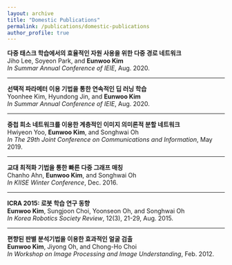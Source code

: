 ```yaml
---
layout: archive
title: "Domestic Publications"
permalink: /publications/domestic-publications
author_profile: true
---
```


**다중 태스크 학습에서의 효율적인 자원 사용을 위한 다중 경로 네트워크**     
   Jiho Lee, Soyeon Park, and **Eunwoo Kim**       
   *In Summar Annual Conference of IEIE*, Aug. 2020.
   
-----
**선택적 파라메터 이용 기법을 통한 연속적인 딥 러닝 학습**     
   Yoonhee Kim, Hyundong Jin, and **Eunwoo Kim**       
   *In Summar Annual Conference of IEIE*, Aug. 2020.   
   
-----
**중첩 희소 네트워크를 이용한 계층적인 이미지 의미론적 분할 네트워크**     
   Hwiyeon Yoo, **Eunwoo Kim**, and Songhwai Oh       
   *In The 29th Joint Conference on Communications and Information*, May 2019.
   
-----
**교대 최적화 기법을 통한 빠른 다중 그래프 매칭**     
   Chanho Ahn, **Eunwoo Kim**, and Songhwai Oh       
   *In KIISE Winter Conference*, Dec. 2016.

-----
**ICRA 2015: 로봇 학습 연구 동향**     
   **Eunwoo Kim**, Sungjoon Choi, Yoonseon Oh, and Songhwai Oh       
   *In Korea Robotics Society Review*, 12(3), 21-29, Aug. 2015.
   
-----
**편향된 판별 분석기법을 이용한 효과적인 얼굴 검출**     
   **Eunwoo Kim**, Jiyong Oh, and Chong-Ho Choi       
   *In Workshop on Image Processing and Image Understanding*, Feb. 2012.
   
